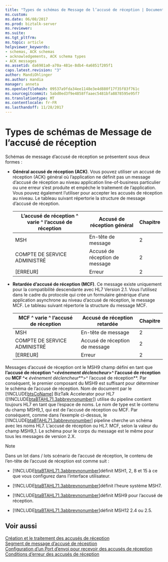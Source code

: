 ```yaml
---
title: "Types de schémas de Message de l’accusé de réception | Documents Microsoft"
ms.custom: 
ms.date: 06/08/2017
ms.prod: biztalk-server
ms.reviewer: 
ms.suite: 
ms.tgt_pltfrm: 
ms.topic: article
helpviewer_keywords:
- schemas, ACK schemas
- acknowledgements, ACK schema types
- ACK messages
ms.assetid: da6981a0-a70a-481e-8db4-4a6851f205f1
caps.latest.revision: "3"
author: MandiOhlinger
ms.author: mandia
manager: anneta
ms.openlocfilehash: 09537a9fda34ee1148e3e4d880f17f35f83f761c
ms.sourcegitcommit: 5abd0ed3f9e4858ffaaec5481bfa8878595e95f7
ms.translationtype: MT
ms.contentlocale: fr-FR
ms.lasthandoff: 11/28/2017
---
```

# <a name="ack-message-schema-types"></a>Types de schémas de Message de l’accusé de réception
Schémas de message d’accusé de réception se présentent sous deux formes :  
  
-   **Général accusé de réception (ACK)**. Vous pouvez utiliser un accusé de réception (ACK) général où l’application ne définit pas un message d’accusé de réception au niveau application line-of-business particulier ou une erreur s’est produite et empêche le traitement de l’application. Vous pouvez également l’utiliser pour accepter les accusés de réception au niveau. Le tableau suivant répertorie la structure de message d’accusé de réception.  
  
    |L’accusé de réception ^ varie ^ l’accusé de réception|Accusé de réception général|Chapitre|  
    |--------------------|----------------------------|-------------|  
    |MSH|En-tête de message|2|  
    |COMPTE DE SERVICE ADMINISTRÉ|Accusé de réception de message|2|  
    |[ERREUR]|Erreur|2|  
  
-   **Retardée d’accusé de réception (MCF)**. Ce message existe uniquement pour la compatibilité descendante avec HL7 Version 2.1. Vous l’utilisez dans le cadre du protocole qui crée un formulaire générique d’une application asynchrone au niveau d’accusé de réception, le message MCF. Le tableau suivant répertorie la structure du message MCF.  
  
    |MCF ^ varie ^ l’accusé de réception|Accusé de réception retardée|Chapitre|  
    |--------------------|----------------------------|-------------|  
    |MSH|En-tête de message|2|  
    |COMPTE DE SERVICE ADMINISTRÉ|Accusé de réception de message|2|  
    |[ERREUR]|Erreur|2|  
  
 Messages d’accusé de réception ont le MSH9 champ défini en tant que **l’accusé de réception ^\<***événement déclencheur***\>^ l’accusé de réception** ou **MCF ^\<**  *événement déclencheur***\>^ l’accusé de réception**. Par conséquent, le premier composant du MSH9 est suffisant pour déterminer le schéma de l’accusé de réception. Nom de document par le [!INCLUDE[btsCoName](../../includes/btsconame-md.md)] BizTalk Accelerator pour HL7 ([!INCLUDE[btaBTAHL71.3abbrevnonumber](../../includes/btabtahl71-3abbrevnonumber-md.md)]) utilise du pipeline contient toujours HL7 en tant que l’espace de noms. Le nom de type est le contenu du champ MSH9_1, qui est de l’accusé de réception ou MCF. Par conséquent, comme dans l’exemple ci-dessus, le [!INCLUDE[btaBTAHL71.3abbrevnonumber](../../includes/btabtahl71-3abbrevnonumber-md.md)] pipeline cherche un schéma avec les noms HL7. L’accusé de réception ou HL7. MCF, selon la valeur du champ MSH9_1. Le schéma pour le corps du message est le même pour tous les messages de version 2.X.  
  
> [!NOTE]
>  Dans un lot dans / lots scénario de l’accusé de réception, le contenu de l’en-tête de l’accusé de réception est comme suit :  
  
-   [!INCLUDE[btaBTAHL71.3abbrevnonumber](../../includes/btabtahl71-3abbrevnonumber-md.md)]définit MSH1, 2, 8 et 15 à ce que vous configurez dans l’interface utilisateur.  
  
-   [!INCLUDE[btaBTAHL71.3abbrevnonumber](../../includes/btabtahl71-3abbrevnonumber-md.md)]définit l’heure système MSH7.  
  
-   [!INCLUDE[btaBTAHL71.3abbrevnonumber](../../includes/btabtahl71-3abbrevnonumber-md.md)]définit MSH9 pour l’accusé de réception.  
  
-   [!INCLUDE[btaBTAHL71.3abbrevnonumber](../../includes/btabtahl71-3abbrevnonumber-md.md)]définit MSH12 2.4 ou 2.5.  
  
## <a name="see-also"></a>Voir aussi  
 [Création et le traitement des accusés de réception](../../adapters-and-accelerators/accelerator-hl7/creating-and-processing-acknowledgments.md)   
 [Segment de message d’accusé de réception](../../adapters-and-accelerators/accelerator-hl7/message-acknowledgment-segment.md)   
 [Configuration d’un Port d’envoi pour recevoir des accusés de réception](../../adapters-and-accelerators/accelerator-hl7/setting-up-a-send-port-for-receiving-acks.md)   
 [Conditions d’erreur des accusés de réception](../../adapters-and-accelerators/accelerator-hl7/acknowledgment-error-conditions.md)